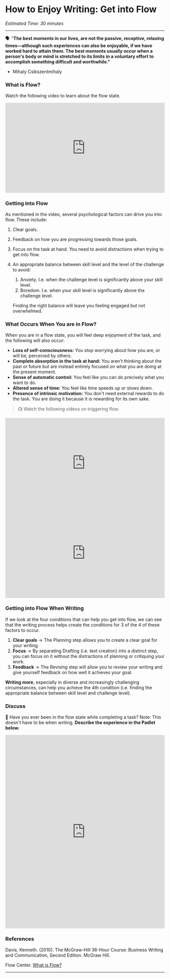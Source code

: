 # How to Enjoy Writing: Get into Flow

*Estimated Time: 30 minutes*

---

<aside>


🗣 "**The best moments in our lives, are not the passive, receptive, relaxing times—although such experiences can also be enjoyable, if we have worked hard to attain them. The best moments usually occur when a person's body or mind is stretched to its limits in a voluntary effort to accomplish something difficult and worthwhile."**

- Mihaly Csikszentmihaly
</aside>

### What is Flow?

<aside>


Watch the following video to learn about the flow state.

</aside>

<div style="position: relative; padding-bottom: 56.25%; height: 0;"><iframe src="https://www.youtube.com/embed/1zLaYx7YPVc" title="YouTube video player" frameborder="0" allow="accelerometer; autoplay; clipboard-write; encrypted-media; gyroscope; picture-in-picture" allowfullscreen style="position: absolute; top: 0; left: 0; width: 100%; height: 100%;"></iframe></div>

### Getting into Flow

As mentioned in the video, several psychological factors can drive you into flow. These include:

1. Clear goals.
2. Feedback on how you are progressing towards those goals.
3. Focus on the task at hand. You need to avoid distractions when trying to get into flow.
4. An appropriate balance between skill level and the level of the challenge to avoid:
    1. Anxiety. I.e. when the challenge level is significantly above your skill level.
    2. Boredom. I.e. when your skill level is significantly above the challenge level. 
    
    Finding the right balance will leave you feeling engaged but not overwhelmed.
    

### What Occurs When You are in Flow?

When you are in a flow state, you will feel deep enjoyment of the task, and the following will also occur:

- **Loss of self-consciousness:** You stop worrying about how you are, or will be, perceived by others.
- **Complete absorption in the task at hand:** You aren't thinking about the past or future but are instead entirely focused on what you are doing at the present moment.
- **Sense of automatic control:** You feel like you can do precisely what you want to do.
- **Altered sense of time:** You feel like time speeds up or slows down.
- **Presence of intrinsic motivation:** You don't need external rewards to do the task. You are doing it because it is rewarding for its own sake.

> 📺 Watch the following videos on triggering flow.

<div style="position: relative; padding-bottom: 56.25%; height: 0;"><iframe src="https://www.youtube.com/embed/FnAtGB72F1Q" title="YouTube video player" frameborder="0" allow="accelerometer; autoplay; clipboard-write; encrypted-media; gyroscope; picture-in-picture" allowfullscreen style="position: absolute; top: 0; left: 0; width: 100%; height: 100%;"></iframe></div>

<div style="position: relative; padding-bottom: 56.25%; height: 0;"><iframe src="https://www.youtube.com/embed/znwUCNrjpD4" title="YouTube video player" frameborder="0" allow="accelerometer; autoplay; clipboard-write; encrypted-media; gyroscope; picture-in-picture" allowfullscreen style="position: absolute; top: 0; left: 0; width: 100%; height: 100%;"></iframe></div>

### Getting into Flow When Writing

If we look at the four conditions that can help you get into flow, we can see that the writing process helps create the conditions for 3 of the 4 of these factors to occur.

1. **Clear goals** → The Planning step allows you to create a clear goal for your writing.
2. **Focus** → By separating Drafting (i.e. text creation) into a distinct step, you can focus on it without the distractions of planning or critiquing your work.
3. **Feedback** → The Revising step will allow you to review your writing and give yourself feedback on how well it achieves your goal.

**Writing more**, especially in diverse and increasingly challenging circumstances, can help you achieve the 4th condition (i.e. finding the appropriate balance between skill level and challenge level).

### Discuss

<aside>


💬 Have you ever been in the flow state while completing a task? Note: This doesn't have to be when writing. 
**Describe the experience in the Padlet below.**

</aside>

<div style="border:1px solid rgba(0,0,0,0.1);border-radius:2px;box-sizing:border-box;overflow:hidden;position:relative;width:100%;background:#F4F4F4"><iframe src="https://padlet.com/akomeno/6n93cfxzgtl9dv5e" frameborder="0" allow="camera;microphone;geolocation" style="width:100%;height:608px;display:block;padding:0;margin:0"></iframe></div>

### References

Davis, Kenneth. (2010). The McGraw-Hill 36-Hour Course: Business Writing and Communication, Second Edition. McGraw Hill.

Flow Center. [What is Flow?](https://www.flowcentre.org/9-dimensions-to-flow)

---


